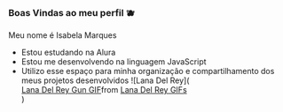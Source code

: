 ### Boas Vindas ao meu perfil 🫐     
Meu nome é Isabela Marques
- Estou estudando na Alura
- Estou me desenvolvendo na linguagem JavaScript
- Utilizo esse espaço para minha organização e
compartilhamento dos meus projetos desenvolvidos
![Lana Del Rey](<div class="tenor-gif-embed" data-postid="15811816" data-share-method="host" data-aspect-ratio="0.690625" data-width="100%"><a href="https://tenor.com/view/lana-del-rey-gun-pretty-windy-gif-15811816">Lana Del Rey Gun GIF</a>from <a href="https://tenor.com/search/lana+del+rey-gifs">Lana Del Rey GIFs</a></div> <script type="text/javascript" async src="https://tenor.com/embed.js"></script>)
